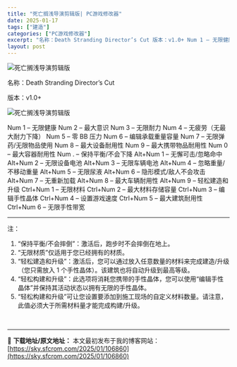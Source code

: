```yaml
---
title: "死亡搁浅导演剪辑版| PC游戏修改器"
date: 2025-01-17
tags: ["建造"]
categories: ["PC游戏修改器"]
excerpt: "名称：Death Stranding Director’s Cut 版本：v1.0+ Num 1 – 无限健康 Num 2 – 最大意识 Num 3 – 无限耐力 Num 4 – 无疲劳（无最大耐力下降） Num 5 – 零 BB 压力 Num 6 – 编辑承载重量容量 Num 7 – 无限弹药/无&hellip;"
layout: post
---
```


<img title="29.webp" src="https://sky.sfcrom.com/wp-content/uploads/2025/01/56118a11bd27c.webp" alt="死亡搁浅导演剪辑版" />

名称：Death Stranding Director’s Cut

版本：v1.0+

<img title="30.webp" src="https://sky.sfcrom.com/wp-content/uploads/2025/01/65cea55e975ce.webp" alt="死亡搁浅导演剪辑版" />

Num 1 – 无限健康
Num 2 – 最大意识
Num 3 – 无限耐力
Num 4 – 无疲劳（无最大耐力下降）
Num 5 – 零 BB 压力
Num 6 – 编辑承载重量容量
Num 7 – 无限弹药/无限物品使用
Num 8 – 最大设备耐用性
Num 9 – 最大携带物品耐用性
Num 0 – 最大容器耐用性
Num . – 保持平衡/不会下降
Alt+Num 1 – 无懈可击/忽略命中
Alt+Num 2 – 无限设备电池
Alt+Num 3 – 无限车辆电池
Alt+Num 4 – 忽略重量/不移动重量
Alt+Num 5 – 无限尿液
Alt+Num 6 – 隐形模式/敌人不会攻击
Alt+Num 7 – 无重新加载
Alt+Num 8 – 最大车辆耐用性
Alt+Num 9 – 轻松建造和升级
Ctrl+Num 1 – 无限材料
Ctrl+Num 2 – 最大材料存储容量
Ctrl+Num 3 – 编辑手性晶体
Ctrl+Num 4 – 设置游戏速度
Ctrl+Num 5 – 最大建筑耐用性
Ctrl+Num 6 – 无限手性带宽

<hr />

注：
<ol>
 	<li>“保持平衡/不会摔倒”：激活后，跑步时不会摔倒在地上。</li>
 	<li>“无限材质”仅适用于您已经拥有的材质。</li>
 	<li>“轻松建造和升级”：激活后，您可以通过放入任意数量的材料来完成建造/升级（您只需放入 1 个手性晶体）。该建筑也将自动升级到最高等级。</li>
 	<li>“轻松构建和升级”：此选项将消耗您携带的手性晶体，您可以使用“编辑手性晶体”并保持其活动状态以拥有无限的手性晶体。</li>
 	<li>“轻松构建和升级”可让您设置要添加到施工现场的自定义材料数量。请注意，此值必须大于所需材料量才能完成构建/升级。</li>
</ol>
&nbsp;

---
📖 **下载地址/原文地址：** 本文最初发布于我的博客网站：[https://sky.sfcrom.com/2025/01/106860](https://sky.sfcrom.com/2025/01/106860)
